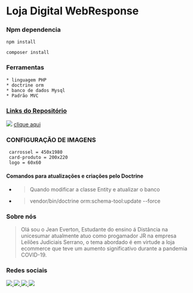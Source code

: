 # Loja Digital WebResponse #

### Npm dependencia
````
npm install
````
````
composer install
````

### Ferramentas ###
````
* linguagem PHP
* doctrine orm
* banco de dados Mysql
* Padrão MVC
````
### [Links do Repositório](https://github.com/jeanevertonoficial/Projeto-TCC-Ecommerce-Digital.git)

<a href="https://gifs.alphacoders.com/gifs/view/2117"><img src="https://giffiles.alphacoders.com/211/2117.gif"></a>
[clique aqui](https://github.com/jeanevertonoficial/Projeto-TCC-Ecommerce-Digital.git)

### CONFIGURAÇÃO DE IMAGENS
````
 carrossel = 450x1980
 card-produto = 200x220
 logo = 60x60
````
#### Comandos para atualizações e criações pelo Doctrine

* >Quando modificar a classe Entity e atualizar o banco
* > vendor/bin/doctrine  orm:schema-tool:update --force 

### Sobre nós

> Olá sou o Jean Everton, Estudante do ensino á Distância na unicesumar atualmente 
> atuo como progamador JR na empresa Leilões Judiciais Serrano, o tema abordado é em virtude a loja ecommerce 
> que teve um aumento significativo durante a pandemia COVID-19.

### Redes sociais 

<a href="https://www.facebook.com/profile.php?id=100069932351263"> 
 <img src="https://img.shields.io/badge/Facebook-1877F2?style=for-the-badge&logo=facebook&logoColor=white">
</a>
<a href="https://www.instagram.com/jeanevertonoficial/"> 
 <img src="https://img.shields.io/badge/Instagram-E4405F?style=for-the-badge&logo=instagram&logoColor=white">
</a>
<a href="https://www.linkedin.com/in/jean-everton-486461144/"> 
 <img src="https://img.shields.io/badge/LinkedIn-0077B5?style=for-the-badge&logo=linkedin&logoColor=white">
</a>
<a href="https://github.com/jeanevertonoficial"> 
 <img src="	https://img.shields.io/badge/GitHub-100000?style=for-the-badge&logo=github&logoColor=white">
</a>
